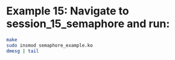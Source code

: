 # Example 15: Navigate to session_15_semaphore and run:

```sh
make
sudo insmod semaphore_example.ko
dmesg | tail